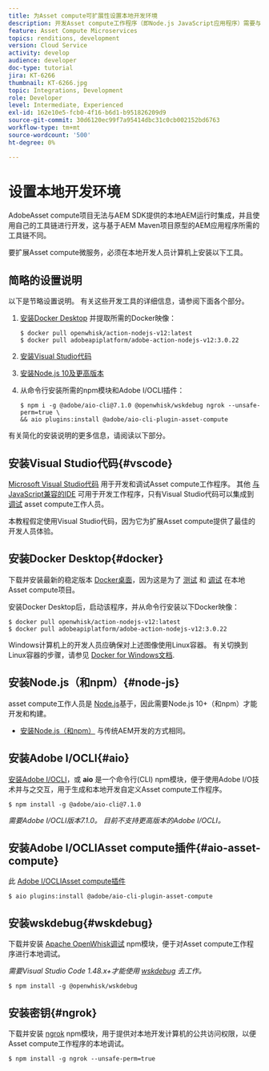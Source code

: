```yaml
---
title: 为Asset compute可扩展性设置本地开发环境
description: 开发Asset compute工作程序（即Node.js JavaScript应用程序）需要与传统AEM开发不同的特定开发工具，这些工具包括Node.js和各种npm模块、Docker Desktop和Microsoft Visual Studio Code等。
feature: Asset Compute Microservices
topics: renditions, development
version: Cloud Service
activity: develop
audience: developer
doc-type: tutorial
jira: KT-6266
thumbnail: KT-6266.jpg
topic: Integrations, Development
role: Developer
level: Intermediate, Experienced
exl-id: 162e10e5-fcb0-4f16-b6d1-b951826209d9
source-git-commit: 30d6120ec99f7a95414dbc31c0cb002152bd6763
workflow-type: tm+mt
source-wordcount: '500'
ht-degree: 0%

---
```


# 设置本地开发环境

AdobeAsset compute项目无法与AEM SDK提供的本地AEM运行时集成，并且使用自己的工具链进行开发，这与基于AEM Maven项目原型的AEM应用程序所需的工具链不同。

要扩展Asset compute微服务，必须在本地开发人员计算机上安装以下工具。

## 简略的设置说明

以下是节略设置说明。 有关这些开发工具的详细信息，请参阅下面各个部分。

1. [安装Docker Desktop](https://www.docker.com/products/docker-desktop) 并提取所需的Docker映像：

   ```
   $ docker pull openwhisk/action-nodejs-v12:latest
   $ docker pull adobeapiplatform/adobe-action-nodejs-v12:3.0.22
   ```

1. [安装Visual Studio代码](https://code.visualstudio.com/download)
1. [安装Node.js 10及更高版本](../../local-development-environment/development-tools.md#node-js)
1. 从命令行安装所需的npm模块和Adobe I/OCLI插件：

   ```
   $ npm i -g @adobe/aio-cli@7.1.0 @openwhisk/wskdebug ngrok --unsafe-perm=true \
   && aio plugins:install @adobe/aio-cli-plugin-asset-compute
   ```

有关简化的安装说明的更多信息，请阅读以下部分。

## 安装Visual Studio代码{#vscode}

[Microsoft Visual Studio代码](https://code.visualstudio.com/download) 用于开发和调试Asset compute工作程序。 其他 [与JavaScript兼容的IDE](../../local-development-environment/development-tools.md#set-up-the-development-ide) 可用于开发工作程序，只有Visual Studio代码可以集成到 [调试](../test-debug/debug.md) asset compute工作人员。

本教程假定使用Visual Studio代码，因为它为扩展Asset compute提供了最佳的开发人员体验。

## 安装Docker Desktop{#docker}

下载并安装最新的稳定版本 [Docker桌面](https://www.docker.com/products/docker-desktop)，因为这是为了 [测试](../test-debug/test.md) 和 [调试](../test-debug/debug.md) 在本地Asset compute项目。

安装Docker Desktop后，启动该程序，并从命令行安装以下Docker映像：

```
$ docker pull openwhisk/action-nodejs-v12:latest
$ docker pull adobeapiplatform/adobe-action-nodejs-v12:3.0.22
```

Windows计算机上的开发人员应确保对上述图像使用Linux容器。 有关切换到Linux容器的步骤，请参见 [Docker for Windows文档](https://docs.docker.com/docker-for-windows/).

## 安装Node.js（和npm）{#node-js}

asset compute工作人员是 [Node.js](https://nodejs.org/)基于，因此需要Node.js 10+（和npm）才能开发和构建。

+ [安装Node.js（和npm）](../../local-development-environment/development-tools.md#node-js) 与传统AEM开发的方式相同。

## 安装Adobe I/OCLI{#aio}

[安装Adobe I/OCLI](../../local-development-environment/development-tools.md#aio-cli)，或 __aio__ 是一个命令行(CLI) npm模块，便于使用Adobe I/O技术并与之交互，用于生成和本地开发自定义Asset compute工作程序。

```
$ npm install -g @adobe/aio-cli@7.1.0
```

_需要Adobe I/OCLI版本7.1.0。 目前不支持更高版本的Adobe I/OCLI。_


## 安装Adobe I/OCLIAsset compute插件{#aio-asset-compute}

此 [Adobe I/OCLIAsset compute插件](https://github.com/adobe/aio-cli-plugin-asset-compute)

```
$ aio plugins:install @adobe/aio-cli-plugin-asset-compute
```

## 安装wskdebug{#wskdebug}

下载并安装 [Apache OpenWhisk调试](https://www.npmjs.com/package/@openwhisk/wskdebug) npm模块，便于对Asset compute工作程序进行本地调试。

_需要Visual Studio Code 1.48.x+才能使用 [wskdebug](#wskdebug) 去工作。_

```
$ npm install -g @openwhisk/wskdebug
```

## 安装密钥{#ngrok}

下载并安装 [ngrok](https://www.npmjs.com/package/ngrok) npm模块，用于提供对本地开发计算机的公共访问权限，以便Asset compute工作程序的本地调试。

```
$ npm install -g ngrok --unsafe-perm=true
```
